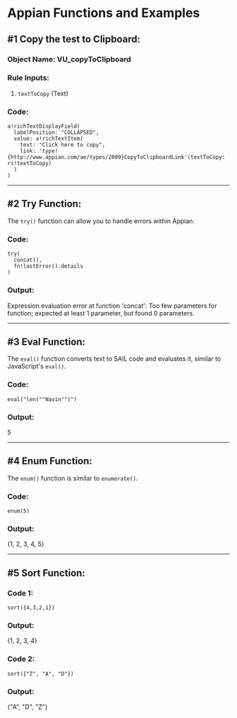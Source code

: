 # Appian Functions and Examples

## #1 Copy the test to Clipboard:

### Object Name: VU_copyToClipboard

### Rule Inputs:
1. `textToCopy` (Text)

### Code: 
```apex
a!richTextDisplayField(
  labelPosition: "COLLAPSED",
  value: a!richTextItem(
    text: "Click here to copy",
    link: 'type!{http://www.appian.com/ae/types/2009}CopyToClipboardLink'(textToCopy: ri!textToCopy)
  )
)
```

---

## #2 Try Function:

The `try()` function can allow you to handle errors within Appian.

### Code:
```apex
try(
  concat(),
  fn!lastError().details
)
```

### Output:
Expression evaluation error at function 'concat': Too few parameters for function; expected at least 1 parameter, but found 0 parameters.

---

## #3 Eval Function:

The `eval()` function converts text to SAIL code and evaluates it, similar to JavaScript's `eval()`.

### Code:
```apex
eval("len(""Navin"")")
```

### Output:
5

---

## #4 Enum Function:

The `enum()` function is similar to `enumerate()`.

### Code:
```apex
enum(5)
```

### Output:
{1, 2, 3, 4, 5}

---

## #5 Sort Function:

### Code 1:
```apex
sort({4,3,2,1})
```

### Output:
{1, 2, 3, 4}

### Code 2:
```apex
sort({"Z", "A", "D"})
```

### Output:
{"A", "D", "Z"}

